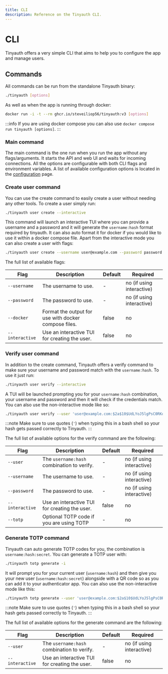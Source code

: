 ```yaml
---
title: CLI
description: Reference on the Tinyauth CLI.
---
```


# CLI

Tinyauth offers a very simple CLI that aims to help you to configure the app and manage users.

## Commands

All commands can be run from the standalone Tinyauth binary:

```sh
./tinyauth [options]
```

As well as when the app is running through docker:

```sh
docker run -i -t --rm ghcr.io/steveiliop56/tinyauth:v3 [options]
```

:::info
If you are using docker compose you can also use `docker compose run tinyauth [options]`.
:::

### Main command

The main command is the one run when you run the app without any flags/arguments. It starts the API and web UI and waits for incoming connections. All the options are configurable with both CLI flags and environment variables. A list of available configuration options is located in the [configuration](./configuration.md) page.

### Create user command

You can use the create command to easily create a user without needing any other tools. To create a user simply run:

```sh
./tinyauth user create --interactive
```

This command will launch an interactive TUI where you can provide a username and a password and it will generate the `username:hash` format required by tinyauth. It can also auto format it for docker if you would like to use it within a docker compose file. Apart from the interactive mode you can also create a user with flags:

```sh
./tinyauth user create --username user@example.com --password password
```

The full list of available flags:

| Flag            | Description                                          | Default | Required                  |
| --------------- | ---------------------------------------------------- | ------- | ------------------------- |
| `--username`    | The username to use.                                 | -       | no (if using interactive) |
| `--password`    | The password to use.                                 | -       | no (if using interactive) |
| `--docker`      | Format the output for use with docker compose files. | false   | no                        |
| `--interactive` | Use an interactive TUI for creating the user.        | false   | no                        |

### Verify user command

In addition to the create command, Tinyauth offers a verify command to make sure your username and password match with the `username:hash`. To use it just run:

```sh
./tinyauth user verify --interactive
```

A TUI will be launched prompting you for your `username:hash` combination, your username and password and then it will check if the credentials match. You can also use the non-interactive mode like so:

```sh
./tinyauth user verify --user 'user@example.com:$2a$10$UdLYoJ5lgPsC0RKqYH/jMua7zIn0g9kPqWmhYayJYLaZQ/FTmH2/u' --username user@example.com --password password --totp 123456
```

:::note
Make sure to use quotes (`'`) when typing this in a bash shell so your hash gets passed correctly to Tinyauth.
:::

The full list of available options for the verify command are the following:

| Flag            | Description                                   | Default | Required                  |
| --------------- | --------------------------------------------- | ------- | ------------------------- |
| `--user`        | The `username:hash` combination to verify.    | -       | no (if using interactive) |
| `--username`    | The username to use.                          | -       | no (if using interactive) |
| `--password`    | The password to use.                          | -       | no (if using interactive) |
| `--interactive` | Use an interactive TUI for creating the user. | false   | no                        |
| `--totp`        | Optional TOTP code if you are using TOTP      | -       | no                        |

### Generate TOTP command

Tinyauth can auto generate TOTP codes for you, the combination is `username:hash:secret`. You can generate a TOTP user with:

```sh
./tinyauth totp generate -i
```

It will prompt you for your current user (`username:hash`) and then give you your new user (`username:hash:secret`) alongside with a QR code so as you can add it to your authenticator app. You can also use the non-interactive mode like this:

```sh
./tinyauth totp generate --user 'user@example.com:$2a$10$UdLYoJ5lgPsC0RKqYH/jMua7zIn0g9kPqWmhYayJYLaZQ/FTmH2/u'
```

:::note
Make sure to use quotes (`'`) when typing this in a bash shell so your hash gets passed correctly to Tinyauth.
:::

The full list of available options for the generate command are the following:

| Flag            | Description                                   | Default | Required                  |
| --------------- | --------------------------------------------- | ------- | ------------------------- |
| `--user`        | The `username:hash` combination to verify.    | -       | no (if using interactive) |
| `--interactive` | Use an interactive TUI for creating the user. | false   | no                        |
